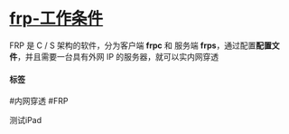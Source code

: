 # [frp-工作条件](../index/frp.md#frp-工作条件)


FRP 是 C / S 架构的软件，分为客户端 **frpc** 和 服务端 **frps**，通过配置**配置文件**，并且需要一台具有外网 IP 的服务器，就可以实内网穿透


#### 标签

#内网穿透 #FRP

测试iPad